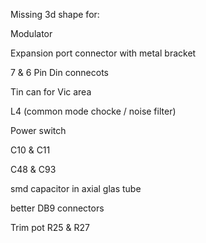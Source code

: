Missing 3d shape for:

Modulator

Expansion port connector with metal bracket

7 & 6 Pin Din connecots

Tin can for Vic area

L4 (common mode chocke / noise filter)

Power switch

C10 & C11

C48 & C93

smd capacitor in axial glas tube

better DB9 connectors

Trim pot R25 & R27
